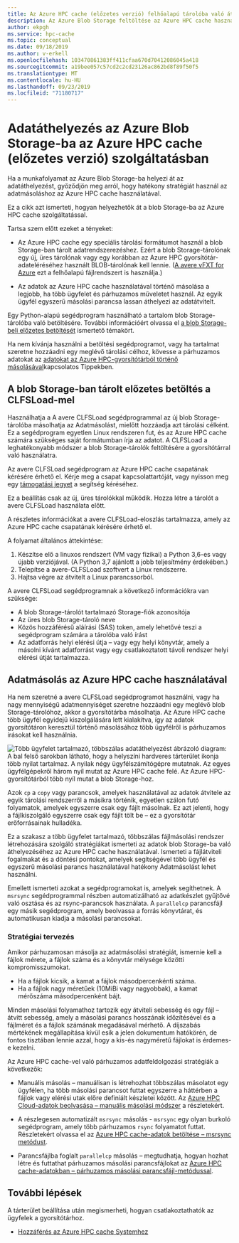 ```yaml
---
title: Az Azure HPC cache (előzetes verzió) felhőalapú tárolóba való áthelyezése
description: Az Azure Blob Storage feltöltése az Azure HPC cache használatával
author: ekpgh
ms.service: hpc-cache
ms.topic: conceptual
ms.date: 09/18/2019
ms.author: v-erkell
ms.openlocfilehash: 103470861383ff411cfaa670d70412086045a418
ms.sourcegitcommit: a19bee057c57cd2c2cd23126ac862bd8f89f50f5
ms.translationtype: MT
ms.contentlocale: hu-HU
ms.lasthandoff: 09/23/2019
ms.locfileid: "71180717"
---
```

# <a name="move-data-to-azure-blob-storage-for-azure-hpc-cache-preview"></a>Adatáthelyezés az Azure Blob Storage-ba az Azure HPC cache (előzetes verzió) szolgáltatásban

Ha a munkafolyamat az Azure Blob Storage-ba helyezi át az adatáthelyezést, győződjön meg arról, hogy hatékony stratégiát használ az adatmásoláshoz az Azure HPC cache használatával.

Ez a cikk azt ismerteti, hogyan helyezhetők át a blob Storage-ba az Azure HPC cache szolgáltatással.

Tartsa szem előtt ezeket a tényeket:

* Az Azure HPC cache egy speciális tárolási formátumot használ a blob Storage-ban tárolt adatrendszerezéshez. Ezért a blob Storage-tárolónak egy új, üres tárolónak vagy egy korábban az Azure HPC gyorsítótár-adateléréséhez használt BLOB-tárolónak kell lennie. ([A avere vFXT for Azure](https://azure.microsoft.com/services/storage/avere-vfxt/) ezt a felhőalapú fájlrendszert is használja.)

* Az adatok az Azure HPC cache használatával történő másolása a legjobb, ha több ügyfelet és párhuzamos műveletet használ. Az egyik ügyfél egyszerű másolási parancsa lassan áthelyezi az adatátvitelt.

Egy Python-alapú segédprogram használható a tartalom blob Storage-tárolóba való betöltésére. További információért olvassa el [a blob Storage-beli előzetes betöltését](#pre-load-data-in-blob-storage-with-clfsload) ismertető témakört.

Ha nem kívánja használni a betöltési segédprogramot, vagy ha tartalmat szeretne hozzáadni egy meglévő tárolási célhoz, kövesse a párhuzamos adatokat az [adatokat az Azure HPC-gyorsítótárból történő másolásával](#copy-data-through-the-azure-hpc-cache)kapcsolatos Tippekben. 

## <a name="pre-load-data-in-blob-storage-with-clfsload"></a>A blob Storage-ban tárolt előzetes betöltés a CLFSLoad-mel

Használhatja a <!--[Avere CLFSLoad](https://aka.ms/avere-clfsload)--> A avere CLFSLoad segédprogrammal az új blob Storage-tárolóba másolhatja az Adatmásolást, mielőtt hozzáadja azt tárolási célként. Ez a segédprogram egyetlen Linux rendszeren fut, és az Azure HPC cache számára szükséges saját formátumban írja az adatot. A CLFSLoad a leghatékonyabb módszer a blob Storage-tárolók feltöltésére a gyorsítótárral való használatra.

Az avere CLFSLoad segédprogram az Azure HPC cache csapatának kérésére érhető el. Kérje meg a csapat kapcsolattartóját, vagy nyisson meg egy [támogatási jegyet](hpc-cache-support-ticket.md) a segítség kéréséhez.

Ez a beállítás csak az új, üres tárolókkal működik. Hozza létre a tárolót a avere CLFSLoad használata előtt.

A részletes információkat a avere CLFSLoad-eloszlás tartalmazza, amely az Azure HPC cache csapatának kérésére érhető el. <!-- [Avere CLFSLoad readme](https://github.com/microsoft/Avere-CLFSLoad/blob/master/README.md). --><!-- caution literal link -->

A folyamat általános áttekintése:

1. Készítse elő a linuxos rendszert (VM vagy fizikai) a Python 3,6-es vagy újabb verziójával. (A Python 3,7 ajánlott a jobb teljesítmény érdekében.)
1. Telepítse a avere-CLFSLoad szoftvert a Linux rendszerre.
1. Hajtsa végre az átvitelt a Linux parancssorból.

A avere CLFSLoad segédprogramnak a következő információkra van szüksége:

* A blob Storage-tárolót tartalmazó Storage-fiók azonosítója
* Az üres blob Storage-tároló neve
* Közös hozzáférésű aláírási (SAS) token, amely lehetővé teszi a segédprogram számára a tárolóba való írást
* Az adatforrás helyi elérési útja – vagy egy helyi könyvtár, amely a másolni kívánt adatforrást vagy egy csatlakoztatott távoli rendszer helyi elérési útját tartalmazza.

<!-- The requirements are explained in detail in the [Avere CLFSLoad readme](https://aka.ms/avere-clfsload). -->

## <a name="copy-data-through-the-azure-hpc-cache"></a>Adatmásolás az Azure HPC cache használatával

Ha nem szeretné a avere CLFSLoad segédprogramot használni, vagy ha nagy mennyiségű adatmennyiséget szeretne hozzáadni egy meglévő blob Storage-tárolóhoz, akkor a gyorsítótárba másolhatja. Az Azure HPC cache több ügyfél egyidejű kiszolgálására lett kialakítva, így az adatok gyorsítótáron keresztül történő másolásához több ügyfélről is párhuzamos írásokat kell használnia.

![Több ügyfelet tartalmazó, többszálas adatáthelyezést ábrázoló diagram: A bal felső sarokban látható, hogy a helyszíni hardveres tárterület ikonja több nyilat tartalmaz. A nyilak négy ügyfélszámítógépre mutatnak. Az egyes ügyfélgépekről három nyíl mutat az Azure HPC cache felé. Az Azure HPC-gyorsítótárból több nyíl mutat a blob Storage-hoz.](media/hpc-cache-parallel-ingest.png) 

Azok ``cp`` a ``copy`` vagy parancsok, amelyek használatával az adatok átvitele az egyik tárolási rendszerről a másikra történik, egyetlen szálon futó folyamatok, amelyek egyszerre csak egy fájlt másolnak. Ez azt jelenti, hogy a fájlkiszolgáló egyszerre csak egy fájlt tölt be – ez a gyorsítótár erőforrásainak hulladéka.

Ez a szakasz a több ügyfelet tartalmazó, többszálas fájlmásolási rendszer létrehozására szolgáló stratégiákat ismerteti az adatok blob Storage-ba való áthelyezéséhez az Azure HPC cache használatával. Ismerteti a fájlátviteli fogalmakat és a döntési pontokat, amelyek segítségével több ügyfél és egyszerű másolási parancs használatával hatékony Adatmásolást lehet használni.

Emellett ismerteti azokat a segédprogramokat is, amelyek segíthetnek. A ``msrsync`` segédprogrammal részben automatizálható az adatkészlet gyűjtővé való osztása és az rsync-parancsok használata. A ``parallelcp`` parancsfájl egy másik segédprogram, amely beolvassa a forrás könyvtárat, és automatikusan kiadja a másolási parancsokat.

### <a name="strategic-planning"></a>Stratégiai tervezés

Amikor párhuzamosan másolja az adatmásolási stratégiát, ismernie kell a fájlok mérete, a fájlok száma és a könyvtár mélysége közötti kompromisszumokat.

* Ha a fájlok kicsik, a kamat a fájlok másodpercenkénti száma.
* Ha a fájlok nagy méretűek (10MiBi vagy nagyobbak), a kamat mérőszáma másodpercenként bájt.

Minden másolási folyamathoz tartozik egy átviteli sebesség és egy fájl – átvitt sebesség, amely a másolási parancs hosszának időzítésével és a fájlméret és a fájlok számának megadásával mérhető. A díjszabás mértékének megállapítása kívül esik a jelen dokumentum hatókörén, de fontos tisztában lennie azzal, hogy a kis-és nagyméretű fájlokat is érdemes-e kezelni.

Az Azure HPC cache-vel való párhuzamos adatfeldolgozási stratégiák a következők:

* Manuális másolás – manuálisan is létrehozhat többszálas másolatot egy ügyfélen, ha több másolási parancsot futtat egyszerre a háttérben a fájlok vagy elérési utak előre definiált készletei között. Az [Azure HPC Cloud-adatok beolvasása – manuális másolási módszer](hpc-cache-ingest-manual.md) a részletekért.

* A részlegesen automatizált ``msrsync`` másolás  -  ``msrsync`` egy olyan burkoló segédprogram, amely több párhuzamos ``rsync`` folyamatot futtat. Részletekért olvassa el az [Azure HPC cache-adatok betöltése – msrsync metódust](hpc-cache-ingest-msrsync.md).

* Parancsfájlba foglalt ``parallelcp`` másolás – megtudhatja, hogyan hozhat létre és futtathat párhuzamos másolási parancsfájlokat az [Azure HPC cache-adatokban – párhuzamos másolási parancsfájl-metódussal](hpc-cache-ingest-parallelcp.md).

## <a name="next-steps"></a>További lépések

A tárterület beállítása után megismerheti, hogyan csatlakoztathatók az ügyfelek a gyorsítótárhoz.

* [Hozzáférés az Azure HPC cache Systemhez](hpc-cache-mount.md)
